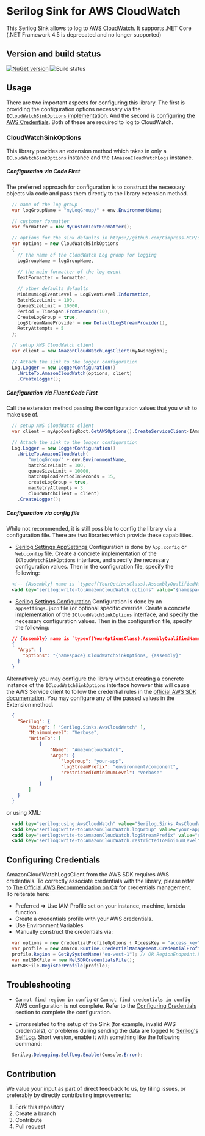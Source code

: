 # Serilog Sink for AWS CloudWatch

This Serilog Sink allows to log to [AWS CloudWatch](https://aws.amazon.com/cloudwatch/). It supports .NET Core (.NET Framework 4.5 is deprecated and no longer supported)

## Version and build status

[![NuGet version](https://badge.fury.io/nu/Serilog.Sinks.AwsCloudWatch.svg)](https://badge.fury.io/nu/Serilog.Sinks.AwsCloudWatch) ![Build status](https://ci.appveyor.com/api/projects/status/github/Cimpress-MCP/serilog-sinks-awscloudwatch?branch=master&svg=true)

## Usage
There are two important aspects for configuring this library.  The first is providing the configuration options necessary via the [`ICloudWatchSinkOptions` implementation](#CloudWatchSinkOptions).  And the second is [configuring the AWS Credentials](#Configuring-Credentials).  Both of these are required to log to CloudWatch.

### CloudWatchSinkOptions
This library provides an extension method which takes in only a `ICloudWatchSinkOptions` instance and the `IAmazonCloudWatchLogs` instance.

##### Configuration via Code First
The preferred approach for configuration is to construct the necessary objects via code and pass them directly to the library extension method.
``` cs
  // name of the log group
  var logGroupName = "myLogGroup/" + env.EnvironmentName;

  // customer formatter
  var formatter = new MyCustomTextFormatter();

  // options for the sink defaults in https://github.com/Cimpress-MCP/serilog-sinks-awscloudwatch/blob/master/src/Serilog.Sinks.AwsCloudWatch/CloudWatchSinkOptions.cs
  var options = new CloudWatchSinkOptions
  {
    // the name of the CloudWatch Log group for logging
    LogGroupName = logGroupName,

    // the main formatter of the log event
    TextFormatter = formatter,
    
    // other defaults defaults
    MinimumLogEventLevel = LogEventLevel.Information,
    BatchSizeLimit = 100,
    QueueSizeLimit = 10000,
    Period = TimeSpan.FromSeconds(10),
    CreateLogGroup = true,
    LogStreamNameProvider = new DefaultLogStreamProvider(),
    RetryAttempts = 5
  };

  // setup AWS CloudWatch client
  var client = new AmazonCloudWatchLogsClient(myAwsRegion);

  // Attach the sink to the logger configuration
  Log.Logger = new LoggerConfiguration()
    .WriteTo.AmazonCloudWatch(options, client)
    .CreateLogger();
```
  
##### Configuration via Fluent Code First 
 Call the extension method passing the configuration values that you wish to make use of.
``` cs
  // setup AWS CloudWatch client
  var client = myAppConfigRoot.GetAWSOptions().CreateServiceClient<IAmazonCloudWatchLogs>();

  // Attach the sink to the logger configuration
  Log.Logger = new LoggerConfiguration()
    .WriteTo.AmazonCloudWatch(
		"myLogGroup/" + env.EnvironmentName, 
		batchSizeLimit = 100,
		queueSizeLimit = 10000,
		batchUploadPeriodInSeconds = 15,
		createLogGroup = true,
		maxRetryAttempts = 3
		cloudWatchClient = client)
    .CreateLogger();
```

##### Configuration via config file
While not recommended, it is still possible to config the library via a configuration file.  There are two libraries which provide these capabilities.

* [Serilog.Settings.AppSettings](https://github.com/serilog/serilog-settings-appsettings)
Configuration is done by `App.config` or `Web.config` file.  Create a concrete implementation of the `ICloudWatchSinkOptions` interface, and specify the necessary configuration values.  Then in the configuration file, specify the following:

``` xml
  <!-- {Assembly} name is `typeof(YourOptionsClass).AssemblyQualifiedName` and {Namespace} is the class namespace. -->
  <add key="serilog:write-to:AmazonCloudWatch.options" value="{namespace}.CloudWatchSinkOptions, {assembly}, Version=1.0.0.0, Culture=neutral, PublicKeyToken=null" />
```

* [Serilog.Settings.Configuration](https://github.com/serilog/serilog-settings-configuration)
Configuration is done by an `appsettings.json` file (or optional specific override.  Create a concrete implementation of the `ICloudWatchSinkOptions` interface, and specify the necessary configuration values.  Then in the configuration file, specify the following:

``` json
  // {Assembly} name is `typeof(YourOptionsClass).AssemblyQualifiedName` and {Namespace} is the class namespace.
  {
    "Args": {
      "options": "{namespace}.CloudWatchSinkOptions, {assembly}"
    }
  }
```
  
  Alternatively you may configure the library without creating a concrete instance of the `ICloudWatchSinkOptions` interface however this will cause the AWS Service client to follow the credential rules in the [official AWS SDK documentation](https://docs.aws.amazon.com/sdk-for-net/v3/developer-guide/net-dg-config-creds.html). You may configure any of the passed values in the Extension method. 
  
``` json
  {
    "Serilog": {
        "Using": [ "Serilog.Sinks.AwsCloudWatch" ],
        "MinimumLevel": "Verbose",
        "WriteTo": [            
            {
                "Name": "AmazonCloudWatch",
                "Args": {
                    "logGroup": "your-app",
                    "logStreamPrefix": "environment/component",
                    "restrictedToMinimumLevel": "Verbose"
                }
            }
        ]
    }
  }
```

or using XML:

``` xml
  <add key="serilog:using:AwsCloudWatch" value="Serilog.Sinks.AwsCloudWatch" />
  <add key="serilog:write-to:AmazonCloudWatch.logGroup" value="your-app" />
  <add key="serilog:write-to:AmazonCloudWatch.logStreamPrefix" value="environment/component" />
  <add key="serilog:write-to:AmazonCloudWatch.restrictedToMinimumLevel" value="Verbose" />
```

## Configuring Credentials
AmazonCloudWatchLogsClient from the AWS SDK requires AWS credentials.  To correctly associate credentials with the library, please refer to [The Official AWS Recommendation on C#](https://docs.aws.amazon.com/sdk-for-net/v3/developer-guide/net-dg-config-creds.html) for credentials management.  To reiterate here:
* Preferred => Use IAM Profile set on your instance, machine, lambda function.
* Create a credentials profile with your AWS credentials.
* Use Environment Variables
* Manually construct the credentials via:
``` cs
  var options = new CredentialProfileOptions { AccessKey = "access_key", SecretKey = "secret_key" };
  var profile = new Amazon.Runtime.CredentialManagement.CredentialProfile("basic_profile", options);
  profile.Region = GetBySystemName("eu-west-1"); // OR RegionEndpoint.EUWest1
  var netSDKFile = new NetSDKCredentialsFile();
  netSDKFile.RegisterProfile(profile);
```

## Troubleshooting
* `Cannot find region in config` or `Cannot find credentials in config`
AWS configuration is not complete.  Refer to the [Configuring Credentials](#Configuring-Credentials) section to complete the configuration.

* Errors related to the setup of the Sink (for example, invalid AWS credentials), or problems during sending the data are logged to [Serilog's SelfLog](https://github.com/serilog/serilog/wiki/Debugging-and-Diagnostics).
Short version, enable it with something like the following command:

``` cs
  Serilog.Debugging.SelfLog.Enable(Console.Error);
```

## Contribution

We value your input as part of direct feedback to us, by filing issues, or preferably by directly contributing improvements:

1. Fork this repository
1. Create a branch
1. Contribute
1. Pull request
